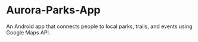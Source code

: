 # Aurora-Parks-App

An Android app that connects people to local parks, trails, and events using Google Maps API.
